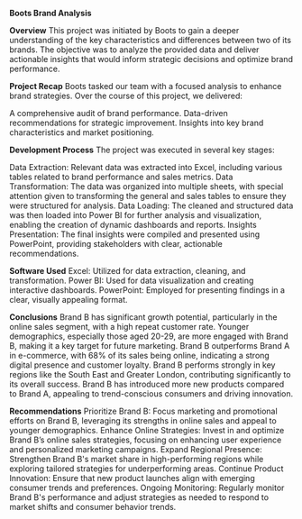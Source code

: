 **Boots Brand Analysis**

**Overview**
This project was initiated by Boots to gain a deeper understanding of the key characteristics and differences between two of its brands. The objective was to analyze the provided data and deliver actionable insights that would inform strategic decisions and optimize brand performance.

**Project Recap**
Boots tasked our team with a focused analysis to enhance brand strategies. Over the course of this project, we delivered:

A comprehensive audit of brand performance.
Data-driven recommendations for strategic improvement.
Insights into key brand characteristics and market positioning.

**Development Process**
The project was executed in several key stages:

Data Extraction: Relevant data was extracted into Excel, including various tables related to brand performance and sales metrics.
Data Transformation: The data was organized into multiple sheets, with special attention given to transforming the general and sales tables to ensure they were structured for analysis.
Data Loading: The cleaned and structured data was then loaded into Power BI for further analysis and visualization, enabling the creation of dynamic dashboards and reports.
Insights Presentation: The final insights were compiled and presented using PowerPoint, providing stakeholders with clear, actionable recommendations.

**Software Used**
Excel: Utilized for data extraction, cleaning, and transformation.
Power BI: Used for data visualization and creating interactive dashboards.
PowerPoint: Employed for presenting findings in a clear, visually appealing format.

**Conclusions**
Brand B has significant growth potential, particularly in the online sales segment, with a high repeat customer rate.
Younger demographics, especially those aged 20-29, are more engaged with Brand B, making it a key target for future marketing.
Brand B outperforms Brand A in e-commerce, with 68% of its sales being online, indicating a strong digital presence and customer loyalty.
Brand B performs strongly in key regions like the South East and Greater London, contributing significantly to its overall success.
Brand B has introduced more new products compared to Brand A, appealing to trend-conscious consumers and driving innovation.

**Recommendations**
Prioritize Brand B: Focus marketing and promotional efforts on Brand B, leveraging its strengths in online sales and appeal to younger demographics.
Enhance Online Strategies: Invest in and optimize Brand B’s online sales strategies, focusing on enhancing user experience and personalized marketing campaigns.
Expand Regional Presence: Strengthen Brand B's market share in high-performing regions while exploring tailored strategies for underperforming areas.
Continue Product Innovation: Ensure that new product launches align with emerging consumer trends and preferences.
Ongoing Monitoring: Regularly monitor Brand B's performance and adjust strategies as needed to respond to market shifts and consumer behavior trends.
